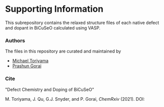 # Supporting Information

This subrepository contains the relaxed structure files of each native defect and dopant in BiCuSeO calculated using VASP.


### Authors

The files in this repository are curated and maintained by

* [Michael Toriyama](mailto:MichaelToriyama2024[at]u[dot]northwestern[dot]edu)
* [Prashun Gorai](mailto:pgorai[at]mines[dot]edu)


### Cite

"Defect Chemistry and Doping of BiCuSeO"

M. Toriyama, J. Qu, G.J. Snyder, and P. Gorai, *ChemRxiv* (2021). DOI: []()
